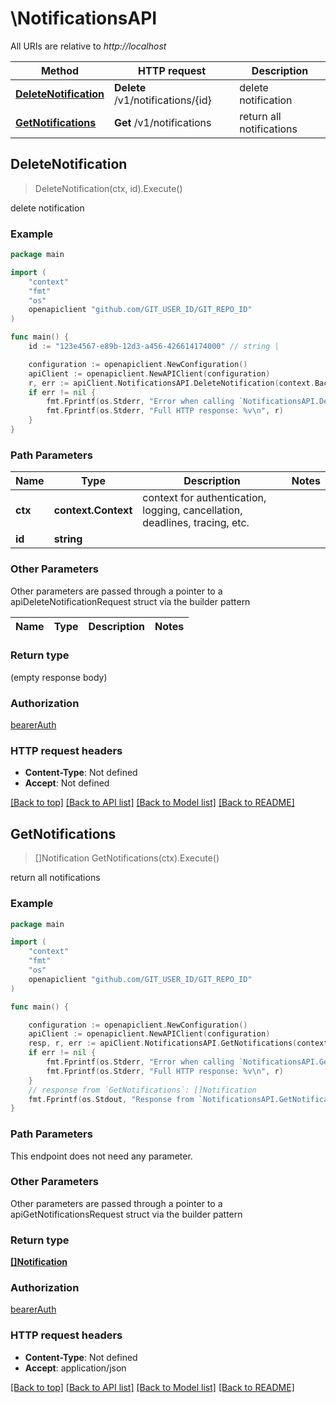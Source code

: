 # \NotificationsAPI

All URIs are relative to *http://localhost*

Method | HTTP request | Description
------------- | ------------- | -------------
[**DeleteNotification**](NotificationsAPI.md#DeleteNotification) | **Delete** /v1/notifications/{id} | delete notification
[**GetNotifications**](NotificationsAPI.md#GetNotifications) | **Get** /v1/notifications | return all notifications



## DeleteNotification

> DeleteNotification(ctx, id).Execute()

delete notification

### Example

```go
package main

import (
	"context"
	"fmt"
	"os"
	openapiclient "github.com/GIT_USER_ID/GIT_REPO_ID"
)

func main() {
	id := "123e4567-e89b-12d3-a456-426614174000" // string | 

	configuration := openapiclient.NewConfiguration()
	apiClient := openapiclient.NewAPIClient(configuration)
	r, err := apiClient.NotificationsAPI.DeleteNotification(context.Background(), id).Execute()
	if err != nil {
		fmt.Fprintf(os.Stderr, "Error when calling `NotificationsAPI.DeleteNotification``: %v\n", err)
		fmt.Fprintf(os.Stderr, "Full HTTP response: %v\n", r)
	}
}
```

### Path Parameters


Name | Type | Description  | Notes
------------- | ------------- | ------------- | -------------
**ctx** | **context.Context** | context for authentication, logging, cancellation, deadlines, tracing, etc.
**id** | **string** |  | 

### Other Parameters

Other parameters are passed through a pointer to a apiDeleteNotificationRequest struct via the builder pattern


Name | Type | Description  | Notes
------------- | ------------- | ------------- | -------------


### Return type

 (empty response body)

### Authorization

[bearerAuth](../README.md#bearerAuth)

### HTTP request headers

- **Content-Type**: Not defined
- **Accept**: Not defined

[[Back to top]](#) [[Back to API list]](../README.md#documentation-for-api-endpoints)
[[Back to Model list]](../README.md#documentation-for-models)
[[Back to README]](../README.md)


## GetNotifications

> []Notification GetNotifications(ctx).Execute()

return all notifications

### Example

```go
package main

import (
	"context"
	"fmt"
	"os"
	openapiclient "github.com/GIT_USER_ID/GIT_REPO_ID"
)

func main() {

	configuration := openapiclient.NewConfiguration()
	apiClient := openapiclient.NewAPIClient(configuration)
	resp, r, err := apiClient.NotificationsAPI.GetNotifications(context.Background()).Execute()
	if err != nil {
		fmt.Fprintf(os.Stderr, "Error when calling `NotificationsAPI.GetNotifications``: %v\n", err)
		fmt.Fprintf(os.Stderr, "Full HTTP response: %v\n", r)
	}
	// response from `GetNotifications`: []Notification
	fmt.Fprintf(os.Stdout, "Response from `NotificationsAPI.GetNotifications`: %v\n", resp)
}
```

### Path Parameters

This endpoint does not need any parameter.

### Other Parameters

Other parameters are passed through a pointer to a apiGetNotificationsRequest struct via the builder pattern


### Return type

[**[]Notification**](Notification.md)

### Authorization

[bearerAuth](../README.md#bearerAuth)

### HTTP request headers

- **Content-Type**: Not defined
- **Accept**: application/json

[[Back to top]](#) [[Back to API list]](../README.md#documentation-for-api-endpoints)
[[Back to Model list]](../README.md#documentation-for-models)
[[Back to README]](../README.md)


